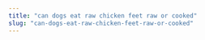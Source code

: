 ```yaml
---
title: "can dogs eat raw chicken feet raw or cooked"
slug: "can-dogs-eat-raw-chicken-feet-raw-or-cooked"
---
```


